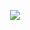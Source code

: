 <p align="center">
<img src="https://github.com/besimaltnok/pifinger/blob/master/images/banner.png" >
</p>
